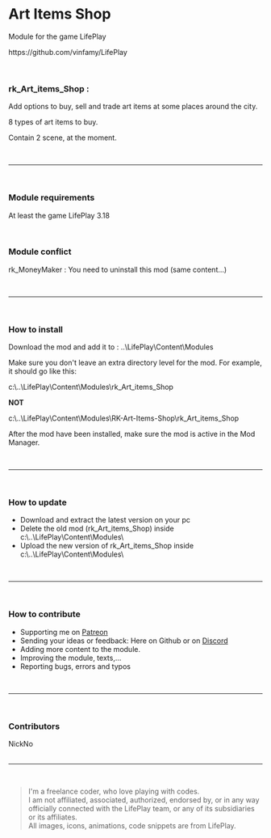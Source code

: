 <h1>Art Items Shop</h1>
<p>Module for the game LifePlay</p>
<p>https://github.com/vinfamy/LifePlay</p>
<br>
<h3>rk_Art_items_Shop :</h3> 
<p>Add options to buy, sell and trade art items at some places around the city.</p>
<p>8 types of art items to buy.</p>
<p>Contain 2 scene, at the moment.</p>
<br>
<hr>
<br>
<h3>Module requirements</h3>
<p>At least the game LifePlay 3.18</p>
<br>
<h3>Module conflict</h3>
<p>rk_MoneyMaker : You need to uninstall this mod (same content...)</p>
<br>
<hr>
<br>
<h3>How to install</h3>
<p>Download the mod and add it to : ..\LifePlay\Content\Modules</p>
<p>Make sure you don't leave an extra directory level for the mod. For example, it should go like this:</p>
<p>c:\..\LifePlay\Content\Modules\rk_Art_items_Shop </p>
<p><strong>NOT</strong></p>
<p>c:\..\LifePlay\Content\Modules\RK-Art-Items-Shop\rk_Art_items_Shop</p>
<p>After the mod have been installed, make sure the mod is active in the Mod Manager. </p>
<br>
<hr>
<br>
<h3>How to update</h3>
<ul>
<li>Download and extract the latest version on your pc</li>
<li>Delete the old mod (rk_Art_items_Shop) inside c:\..\LifePlay\Content\Modules\</li>
<li>Upload the new version of rk_Art_items_Shop inside c:\..\LifePlay\Content\Modules\</li>
</ul>
<br>
<hr>
<br>
<h3>How to contribute</h3>
<ul>
<li>Supporting me on <a href="https://www.patreon.com/raiderknight">Patreon</a></li>
<li>Sending your ideas or feedback: Here on Github or on <a href="https://discord.gg/d3U9E2wb4Y">Discord</a></li>
<li>Adding more content to the module.</li>
<li>Improving the module, texts,...</li>
<li>Reporting bugs, errors and typos</li>
</ul>
<br>
<hr>
<br>
<h3>Contributors</h3>
NickNo<br>
<br>
<hr>
<br>
<blockquote> I'm a freelance coder, who love playing with codes.<br>
I am not affiliated, associated, authorized, endorsed by, or in any way officially connected with the LifePlay team, or any of its subsidiaries or its affiliates.<br>
All images, icons, animations, code snippets are from LifePlay.</blockquote>


